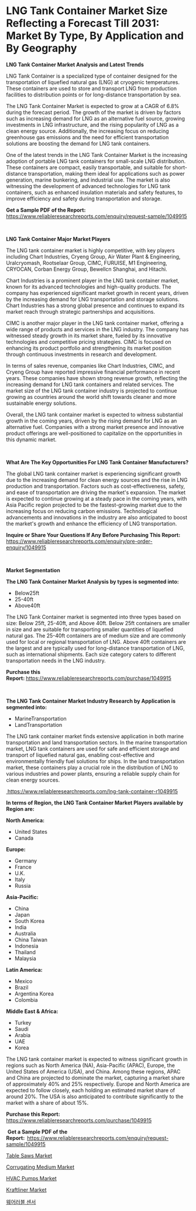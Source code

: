 <p><h1>LNG Tank Container Market Size Reflecting a Forecast Till 2031: Market By Type, By Application and By Geography</h1></p><p><strong>LNG Tank Container Market Analysis and Latest Trends</strong></p>
<p><p>LNG Tank Container is a specialized type of container designed for the transportation of liquefied natural gas (LNG) at cryogenic temperatures. These containers are used to store and transport LNG from production facilities to distribution points or for long-distance transportation by sea.</p><p>The LNG Tank Container Market is expected to grow at a CAGR of 6.8% during the forecast period. The growth of the market is driven by factors such as increasing demand for LNG as an alternative fuel source, growing investments in LNG infrastructure, and the rising popularity of LNG as a clean energy source. Additionally, the increasing focus on reducing greenhouse gas emissions and the need for efficient transportation solutions are boosting the demand for LNG tank containers.</p><p>One of the latest trends in the LNG Tank Container Market is the increasing adoption of portable LNG tank containers for small-scale LNG distribution. These containers are compact, easily transportable, and suitable for short-distance transportation, making them ideal for applications such as power generation, marine bunkering, and industrial use. The market is also witnessing the development of advanced technologies for LNG tank containers, such as enhanced insulation materials and safety features, to improve efficiency and safety during transportation and storage.</p></p>
<p><strong>Get a Sample PDF of the Report:&nbsp;</strong> <a href="https://www.reliableresearchreports.com/enquiry/request-sample/1049915">https://www.reliableresearchreports.com/enquiry/request-sample/1049915</a></p>
<p>&nbsp;</p>
<p><strong>LNG Tank Container Major Market Players</strong></p>
<p><p>The LNG tank container market is highly competitive, with key players including Chart Industries, Cryeng Group, Air Water Plant & Engineering, Uralcryomash, Rootselaar Group, CIMC, FURUISE, M1 Engineering, CRYOCAN, Corban Energy Group, Bewellcn Shanghai, and Hitachi.</p><p>Chart Industries is a prominent player in the LNG tank container market, known for its advanced technologies and high-quality products. The company has experienced significant market growth in recent years, driven by the increasing demand for LNG transportation and storage solutions. Chart Industries has a strong global presence and continues to expand its market reach through strategic partnerships and acquisitions.</p><p>CIMC is another major player in the LNG tank container market, offering a wide range of products and services in the LNG industry. The company has witnessed steady growth in its market share, fueled by its innovative technologies and competitive pricing strategies. CIMC is focused on enhancing its product portfolio and strengthening its market position through continuous investments in research and development.</p><p>In terms of sales revenue, companies like Chart Industries, CIMC, and Cryeng Group have reported impressive financial performance in recent years. These companies have shown strong revenue growth, reflecting the increasing demand for LNG tank containers and related services. The market size of the LNG tank container industry is projected to continue growing as countries around the world shift towards cleaner and more sustainable energy solutions.</p><p>Overall, the LNG tank container market is expected to witness substantial growth in the coming years, driven by the rising demand for LNG as an alternative fuel. Companies with a strong market presence and innovative product offerings are well-positioned to capitalize on the opportunities in this dynamic market.</p></p>
<p>&nbsp;</p>
<p><strong>What Are The Key Opportunities For LNG Tank Container Manufacturers?</strong></p>
<p><p>The global LNG tank container market is experiencing significant growth due to the increasing demand for clean energy sources and the rise in LNG production and transportation. Factors such as cost-effectiveness, safety, and ease of transportation are driving the market's expansion. The market is expected to continue growing at a steady pace in the coming years, with Asia Pacific region projected to be the fastest-growing market due to the increasing focus on reducing carbon emissions. Technological advancements and innovations in the industry are also anticipated to boost the market's growth and enhance the efficiency of LNG transportation.</p></p>
<p><strong>Inquire or Share Your Questions If Any Before Purchasing This Report:</strong> <a href="https://www.reliableresearchreports.com/enquiry/pre-order-enquiry/1049915">https://www.reliableresearchreports.com/enquiry/pre-order-enquiry/1049915</a></p>
<p>&nbsp;</p>
<p><strong>Market Segmentation</strong></p>
<p><strong>The LNG Tank Container Market Analysis by types is segmented into:</strong></p>
<p><ul><li>Below25ft</li><li>25-40ft</li><li>Above40ft</li></ul></p>
<p><p>The LNG Tank Container market is segmented into three types based on size: Below 25ft, 25-40ft, and Above 40ft. Below 25ft containers are smaller in size and are suitable for transporting smaller quantities of liquefied natural gas. The 25-40ft containers are of medium size and are commonly used for local or regional transportation of LNG. Above 40ft containers are the largest and are typically used for long-distance transportation of LNG, such as international shipments. Each size category caters to different transportation needs in the LNG industry.</p></p>
<p><strong>Purchase this Report:&nbsp;</strong><a href="https://www.reliableresearchreports.com/purchase/1049915">https://www.reliableresearchreports.com/purchase/1049915</a></p>
<p>&nbsp;</p>
<p><strong>The LNG Tank Container Market Industry Research by Application is segmented into:</strong></p>
<p><ul><li>MarineTransportation</li><li>LandTransportation</li></ul></p>
<p><p>The LNG tank container market finds extensive application in both marine transportation and land transportation sectors. In the marine transportation market, LNG tank containers are used for safe and efficient storage and transport of liquefied natural gas, enabling cost-effective and environmentally friendly fuel solutions for ships. In the land transportation market, these containers play a crucial role in the distribution of LNG to various industries and power plants, ensuring a reliable supply chain for clean energy sources.</p></p>
<p><a href="https://www.reliableresearchreports.com/lng-tank-container-r1049915">&nbsp;https://www.reliableresearchreports.com/lng-tank-container-r1049915</a></p>
<p><strong>In terms of Region, the LNG Tank Container Market Players available by Region are:</strong></p>
<p>
    <p> <strong> North America: </strong>
        <ul>
            <li>United States</li>
            <li>Canada</li>
        </ul>
        </p> 
    <p> <strong> Europe: </strong>
        <ul>
            <li>Germany</li>
            <li>France</li>
            <li>U.K.</li>
            <li>Italy</li>
            <li>Russia</li>
        </ul>
        </p> 
    <p> <strong> Asia-Pacific: </strong>
        <ul>
            <li>China</li>
            <li>Japan</li>
            <li>South Korea</li>
            <li>India</li>
            <li>Australia</li>
            <li>China Taiwan</li>
            <li>Indonesia</li>
            <li>Thailand</li>
            <li>Malaysia</li>
        </ul>
        </p> 
    <p> <strong> Latin America: </strong>
        <ul>
            <li>Mexico</li>
            <li>Brazil</li>
            <li>Argentina Korea</li>
            <li>Colombia</li>
        </ul>
        </p> 
    <p> <strong> Middle East & Africa: </strong>
        <ul>
            <li>Turkey</li>
            <li>Saudi</li>
            <li>Arabia</li>
            <li>UAE</li>
            <li>Korea</li>
        </ul>
    </p>
    </p>
<p><p>The LNG tank container market is expected to witness significant growth in regions such as North America (NA), Asia-Pacific (APAC), Europe, the United States of America (USA), and China. Among these regions, APAC and China are projected to dominate the market, capturing a market share of approximately 40% and 25% respectively. Europe and North America are expected to follow closely, each holding an estimated market share of around 20%. The USA is also anticipated to contribute significantly to the market with a share of about 15%.</p></p>
<p><strong>Purchase this Report: </strong><a href="https://www.reliableresearchreports.com/purchase/1049915">https://www.reliableresearchreports.com/purchase/1049915</a></p>
<p>&nbsp;<strong>Get a Sample PDF of the Report:&nbsp;&nbsp;</strong><a href="https://www.reliableresearchreports.com/enquiry/request-sample/1049915">https://www.reliableresearchreports.com/enquiry/request-sample/1049915</a></p>
<p><strong></strong></p>
<p><p><a href="https://github.com/pjcfca/Market-Research-Report-List-2/blob/main/table-saws-market.md">Table Saws Market</a></p><p><a href="https://issuu.com/reportprime-2/docs/corrugating-medium-market-size-2030.pptx">Corrugating Medium Market</a></p><p><a href="https://github.com/wusalecollins540tpqoz/Market-Research-Report-List-2/blob/main/hvac-pumps-market.md">HVAC Pumps Market</a></p><p><a href="https://issuu.com/reportprime-2/docs/kraftliner-market-size-2030.pptx">Kraftliner Market</a></p><p><a href="https://github.com/Maeennan456456/Market-Research-Report-List-1/blob/main/848666120793.md">웨어러블 센서</a></p></p>
